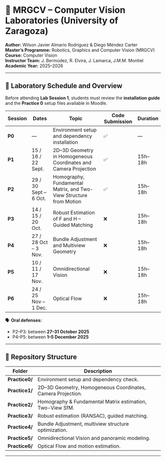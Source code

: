 # 🧠 MRGCV – Computer Vision Laboratories (University of Zaragoza)

**Author:** 
Wilson Javier Almario Rodriguez & Diego Méndez Carter  
**Master’s Programme:** Robotics, Graphics and Computer Vision (MRGCV)  
**Course:** Computer Vision  
**Instructor Team:** J. Bermúdez, R. Elvira, J. Lamarca, J.M.M. Montiel  
**Academic Year:** 2025–2026  

---

## 📅 Laboratory Schedule and Overview

Before attending **Lab Session 1**, students must review the **installation guide** and the **Practice 0** setup files available in Moodle.

| Session | Dates | Topic | Code Submission | Duration |
|----------|--------|--------|-----------------|-----------|
| **P0** | — | Environment setup and dependency installation | ✅ | — |
| **P1** | 15 / 16 / 22 Sept. | 2D–3D Geometry in Homogeneous Coordinates and Camera Projection | ✅ | 15h–18h |
| **P2** | 29 / 30 Sept – 6 Oct. | Homography, Fundamental Matrix, and Two-View Structure from Motion | ✅ | 15h–18h |
| **P3** | 14 / 15 / 20 Oct. | Robust Estimation of F and H – Guided Matching | ❌ | 15h–18h |
| **P4** | 27 / 28 Oct – 3 Nov. | Bundle Adjustment and Multiview Geometry | ❌ | 15h–18h |
| **P5** | 10 / 11 / 17 Nov. | Omnidirectional Vision | ❌ | 15h–18h |
| **P6** | 24 / 25 Nov – 1 Dec. | Optical Flow | ❌ | 15h–18h |

🗣️ **Oral defenses:**  
- P2–P3: between **27–31 October 2025**  
- P4–P5: between **1–5 December 2025**

---

## 📂 Repository Structure

| Folder | Description |
|--------|--------------|
| **Practice0/** | Environment setup and dependency check. |
| **Practice1/** | 2D–3D Geometry, Homogeneous Coordinates, Camera Projection. |
| **Practice2/** | Homography & Fundamental Matrix estimation, Two-View SfM. |
| **Practice3/** | Robust estimation (RANSAC), guided matching. |
| **Practice4/** | Bundle Adjustment, multiview structure optimization. |
| **Practice5/** | Omnidirectional Vision and panoramic modeling. |
| **Practice6/** | Optical Flow and motion estimation. |

---
